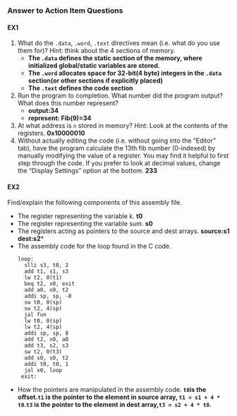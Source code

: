 ### Answer to Action Item Questions
#### EX1
1. What do the ```.data```, ```.word```, ```.text``` directives mean (i.e. what do you use them for)? Hint: think about the 4 sections of memory.
   + **The ```.data``` defines the static section of the memory, where initialized global/static variables are stored.**
   + **The ```.word``` allocates space for 32-bit(4 byte) integers in the ```.data``` section(or other sections if explicitly placed)**
   + **The ```.text``` defines the code section**
2. Run the program to completion. What number did the program output? What does this number represent?
   + **output:34**
   + **represent: Fib(9)=34**
3. At what address is ```n``` stored in memory? Hint: Look at the contents of the registers.
   **0x10000010**
4. Without actually editing the code (i.e. without going into the “Editor” tab), have the program calculate the 13th fib number (0-indexed) by manually modifying the value of a register. You may find it helpful to first step through the code. If you prefer to look at decimal values, change the “Display Settings” option at the bottom.
   **233**
#### EX2
Find/explain the following components of this assembly file.
+ The register representing the variable k.
  **t0**
+ The register representing the variable sum.
  **s0**
+ The registers acting as pointers to the source   and dest arrays.
  **source:s1
  dest:s2***
+ The assembly code for the loop found in the C code.
  ```
  loop:
    slli s3, t0, 2
    add t1, s1, s3
    lw t2, 0(t1)
    beq t2, x0, exit
    add a0, x0, t2
    addi sp, sp, -8
    sw t0, 0(sp)
    sw t2, 4(sp)
    jal fun
    lw t0, 0(sp)
    lw t2, 4(sp)
    addi sp, sp, 8
    add t2, x0, a0
    add t3, s2, s3
    sw t2, 0(t3)
    add s0, s0, t2
    addi t0, t0, 1
    jal x0, loop
   exit:
  ```
+ How the pointers are manipulated in the assembly code.
  **```t0```is the offset.```t1``` is the pointer to the element in  source array, ```t1 = s1 + 4 * t0```.```t3``` is the pointer to the element in dest array,```t3 = s2 + 4 * t0```.**